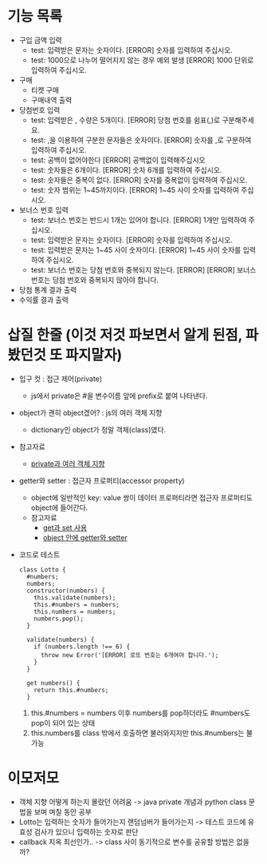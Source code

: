 # 기능 목록

- 구입 금액 입력
  - test: 입력받은 문자는 숫자이다. [ERROR] 숫자를 입력하여 주십시오.
  - test: 1000으로 나누어 떨어지지 않는 경우 예외 발생 [ERROR] 1000 단위로 입력하여 주십시오.
- 구매
  - 티켓 구매
  - 구매내역 출력
- 당첨번호 입력
  - test: 입력받은 , 수량은 5개이다. [ERROR] 당첨 번호를 쉼표(,)로 구분해주세요.
  - test: ,을 이용하여 구분한 문자들은 숫자이다. [ERROR] 숫자를 ,로 구분하여 입력하여 주십시오.
  - test: 공백이 없어야한다 [ERROR] 공백없이 입력해주십시오
  - test: 숫자들은 6개이다. [ERROR] 숫자 6개를 입력하여 주십시오.
  - test: 숫자들은 중복이 없다. [ERROR] 숫자를 중복없이 입력하여 주십시오.
  - test: 숫자 범위는 1~45까지이다. [ERROR] 1~45 사이 숫자를 입력하여 주십시오.
- 보너스 번호 입력
  - test: 보너스 번호는 반드시 1개는 있어야 합니다. [ERROR] 1개만 입력하여 주십시오.
  - test: 입력받은 문자는 숫자이다. [ERROR] 숫자를 입력하여 주십시오.
  - test: 입력받은 문자는 1~45 사이 숫자이다. [ERROR] 1~45 사이 숫자를 입력하여 주십시오.
  - test: 보너스 번호는 당첨 번호와 중복되지 않는다. [ERROR] [ERROR] 보너스 번호는 당첨 번호와 중복되지 않아야 합니다.
- 당첨 통계 결과 출력
- 수익률 결과 출력

# 삽질 한줄 (이것 저것 파보면서 알게 된점, 파봤던것 또 파지말자)

- 입구 컷 : 접근 제어(private)
  - js에서 private은 #을 변수이름 앞에 prefix로 붙여 나타낸다.
- object가 괜히 object겠어? : js의 여러 객체 지향
  - dictionary인 object가 정말 객체(class)였다.
- 참고자료
  - [private과 여러 객체 지향](https://cruella-de-vil.tistory.com/58)
- getter와 setter : 접근자 프로퍼티(accessor property)

  - object에 일반적인 key: value 쌍이 데이터 프로퍼티라면 접근자 프로퍼티도 object에 들어간다.
  - 참고자료
    - [get과 set 사용](https://ko.javascript.info/property-accessors)
    - [object 안에 getter와 setter](https://imkh.dev/js-properties/)

- 코드로 테스트

  ```
  class Lotto {
    #numbers;
    numbers;
    constructor(numbers) {
      this.validate(numbers);
      this.#numbers = numbers;
      this.numbers = numbers;
      numbers.pop();
    }

    validate(numbers) {
      if (numbers.length !== 6) {
        throw new Error('[ERROR] 로또 번호는 6개여야 합니다.');
      }
    }

    get numbers() {
      return this.#numbers;
    }

  ```

  1. this.#numbers = numbers 이후 numbers를 pop하더라도 #numbers도 pop이 되어 있는 상태
  2. this.numbers를 class 밖에서 호출하면 불러와지지만 this.#numbers는 불가능

# 이모저모

- 객체 지향 어떻게 하는지 몰랐던 어려움 -> java private 개념과 python class 문법을 보며 며칠 동안 공부
- Lotto는 입력하는 숫자가 들어가는지 랜덤넘버가 들어가는지 -> 테스트 코드에 유효성 검사가 있으니 입력하는 숫자로 판단
- callback 지옥 최선인가.. -> class 사이 동기적으로 변수를 공유할 방법은 없을까?
